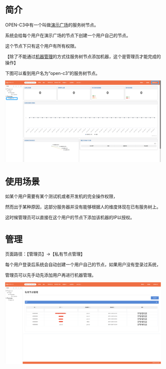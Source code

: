 # 简介

OPEN-C3中有一个叫做[演示广场](/演示广场/README.md)的服务树节点。

系统会给每个用户在演示广场的节点下创建一个用户自己的节点。

这个节点下只有这个用户有所有权限。

【除了不能通过[机器管理](/机器管理/README.md)的方式往服务树节点添加机器，这个是管理员才能完成的操作】


下图可以看到用户名为“open-c3”的服务树节点。

![私人节点](/私人节点/images/私人服务树节点.png)

# 使用场景

如某个用户需要有某个测试机或者开发机的完全操作权限，

然而出于某种原因，这部分服务器并没有能够根据人的维度体现在已有服务树上。

这时候管理员可以直接在这个用户的节点下添加该机器的IP以授权。

# 管理

页面路径：【管理员】->【私有节点管理】

每个用户登录后系统会自动创建一个用户自己的节点，如果用户没有登录过系统，

管理员可以先手动先添加用户再进行机器管理。

![私人节点管理](/私人节点/images/私人节点管理.png)